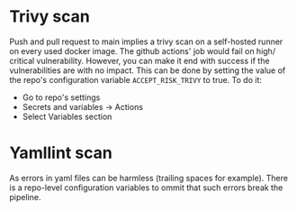 # Trivy scan
Push and pull request to main implies a trivy scan on a self-hosted runner on every used docker image.
The github actions' job would fail on high/ critical vulnerability.
However, you can make it end with success if the vulnerabilities are with no impact. This can be done by setting the value of the repo's configuration variable `ACCEPT_RISK_TRIVY` to true. To do it:
- Go to repo's settings
- Secrets and variables -> Actions
- Select Variables section
# Yamllint scan
As errors in yaml files can be harmless (trailing spaces for example).
There is a repo-level configuration variables to ommit that such errors break the pipeline.

